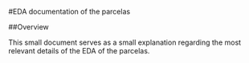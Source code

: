 #EDA documentation of the parcelas

##Overview

This small document serves as a small explanation regarding the most relevant details of the EDA of the parcelas.

